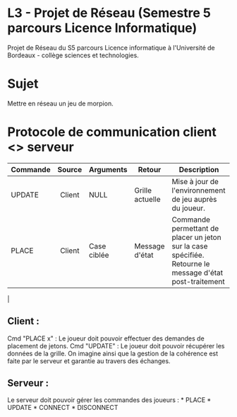 # L3 - Projet de Réseau (Semestre 5 parcours Licence Informatique)
Projet de Réseau du S5 parcours Licence informatique à l'Université de Bordeaux - collège sciences et technologies.

# Sujet
Mettre en réseau un jeu de morpion.

# Protocole de communication client <> serveur
|   Commande    |   Source    |   Arguments   |   Retour    |   Description   |
| ------------- | :----------:| ------------- | ----------- | --------------- |
| UPDATE | Client | NULL | Grille actuelle | Mise à jour de l'environnement de jeu auprès du joueur. |
| PLACE | Client | Case ciblée | Message d'état | Commande permettant de placer un jeton sur la case spécifiée. Retourne le message d'état post-traitement |
|
## Client :
Cmd "PLACE x" : Le joueur doit pouvoir effectuer des demandes de placement de jetons.
Cmd "UPDATE" : Le joueur doit pouvoir récupérer les données de la grille.
On imagine ainsi que la gestion de la cohérence est faite par le serveur et garantie au travers des échanges.

## Serveur :
Le serveur doit pouvoir gérer les commandes des joueurs :
    * PLACE
    * UPDATE
    * CONNECT
    * DISCONNECT

